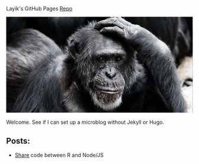 Layik's GitHub Pages [Repo](https://github.com/layik/layik.github.io)

![Image from PixaBay](/images/pixabay.png)

Welcome. See if I can set up a microblog without Jekyll or Hugo.

Posts:
- 
* [Share](https://layik.github.io/sharedjs) code between R and Node/JS
